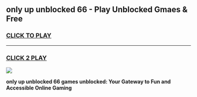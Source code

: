 
## only up unblocked 66 - Play Unblocked Gmaes & Free
<h3>
<a href="https://news.freeplayer.one?title=only_up_unblocked_66&ref=23F">CLICK TO PLAY</a></h3>
<hr>

<h3>
<a href="https://news.freeplayer.one?title=only_up_unblocked_66&ref=23F">CLICK 2 PLAY</a>
  
</h3>

<a href="https://news.freeplayer.one?title=only_up_unblocked_66&ref=23F/"><img src="https://clearcache.store/games.png"></a>


**only up unblocked 66 games unblocked: Your Gateway to Fun and Accessible Online Gaming**
